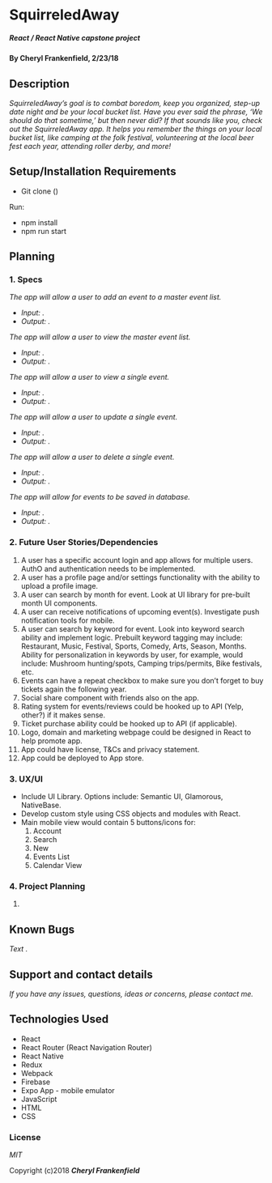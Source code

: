 # SquirreledAway

##### React / React Native capstone project  

#### By Cheryl Frankenfield, 2/23/18

## Description

_SquirreledAway’s goal is to combat boredom, keep you organized, step-up date night and be your local bucket list. Have you ever said the phrase, ‘We should do that sometime,’ but then never did? If that sounds like you, check out the SquirreledAway app. It helps you remember the things on your local bucket list, like camping at the folk festival, volunteering at the local beer fest each year, attending roller derby, and more!_

## Setup/Installation Requirements

* Git clone ()

Run:
* npm install
* npm run start

## Planning

### 1. Specs
_The app will allow a user to add an event to a master event list._
* _Input: ._
* _Output: ._

_The app will allow a user to view the master event list._
* _Input: ._
* _Output: ._

_The app will allow a user to view a single event._
* _Input: ._
* _Output: ._

_The app will allow a user to update a single event._
* _Input: ._
* _Output: ._

_The app will allow a user to delete a single event._
* _Input: ._
* _Output: ._

_The app will allow for events to be saved in database._
* _Input: ._
* _Output: ._

### 2. Future User Stories/Dependencies

1. A user has a specific account login and app allows for multiple users. AuthO and authentication needs to be implemented.
2. A user has a profile page and/or settings functionality with the ability to upload a profile image.
3. A user can search by month for event. Look at UI library for pre-built month UI components.
4. A user can receive notifications of upcoming event(s). Investigate push notification tools for mobile.
5. A user can search by keyword for event. Look into keyword search ability and implement logic. Prebuilt keyword tagging may include: Restaurant, Music, Festival, Sports, Comedy, Arts, Season, Months. Ability for personalization in keywords by user, for example, would include: Mushroom hunting/spots, Camping trips/permits, Bike festivals, etc.
6. Events can have a repeat checkbox to make sure you don’t forget to buy tickets again the following year.
7. Social share component with friends also on the app.
8. Rating system for events/reviews could be hooked up to API (Yelp, other?) if it makes sense.
9. Ticket purchase ability could be hooked up to API (if applicable).
10. Logo, domain and marketing webpage could be designed in React to help promote app.
11. App could have license, T&Cs and privacy statement.
12. App could be deployed to App store.

### 3. UX/UI
* Include UI Library. Options include: Semantic UI, Glamorous, NativeBase.
* Develop custom style using CSS objects and modules with React.
* Main mobile view would contain 5 buttons/icons for:
  1. Account
  2. Search
  3. New
  4. Events List
  5. Calendar View

### 4. Project Planning
1.


## Known Bugs

_Text ._

## Support and contact details

_If you have any issues, questions, ideas or concerns, please contact me._

## Technologies Used

* React
* React Router (React Navigation Router)
* React Native
* Redux
* Webpack
* Firebase
* Expo App - mobile emulator
* JavaScript
* HTML
* CSS

### License

*MIT*

Copyright (c)2018 **_Cheryl Frankenfield_**
